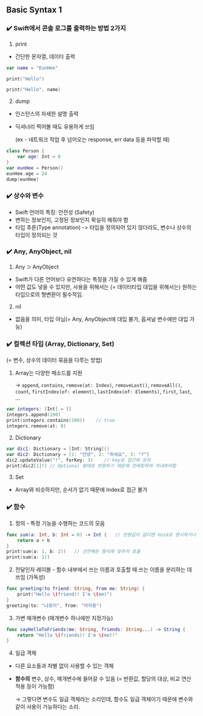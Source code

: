 ## Basic Syntax 1
### ✔️ Swift에서 콘솔 로그를 출력하는 방법 2가지

1. print

- 간단한 문자열, 데이터 출력

```swift
var name = "EunHee"

print("Hello")

print("Hello", name)
```

2. dump

- 인스턴스의 자세한 설명 출력
- 딕셔너리 찍어볼 때도 유용하게 쓰임
    
    (ex - 네트워크 작업 후 넘어오는 response, err data 등을 파악할 때)
    

```swift
class Person {
    var age: Int = 0
}
var eunHee = Person()
eunHee.age = 24
dump(eunHee)
```

### ✔️ 상수와 변수

- Swift 언어의 특징: 안전성 (Safety)
- 변하는 정보인지, 고정된 정보인지 확실히 해줘야 함
- 타입 추론(Type annotation) -> 타입을 정의되어 있지 않더라도, 변수나 상수의 타입이 정의되는 것


### ✔️ Any, AnyObject, nil

1. Any ⊃ AnyObject

- Swift가 다른 언어보다 유연하다는 특징을 가질 수 있게 해줌
- 어떤 값도 넣을 수 있지만, 사용을 위해서는 (= 데이터타입 대입을 위해서는) 원하는 타입으로의 형변환이 필수적임.

2. nil

- 없음을 의미, 타입 아님(= Any, AnyObject에 대입 불가, 옵셔널 변수에만 대입 가능)

### ✔️ 컬렉션 타입 (Array, Dictionary, Set)

(= 변수, 상수의 데이터 묶음을 다루는 방법)

1. Array는 다양한 메소드를 지원
    
    → `append`, `contains`, `remove(at: Index)`, `removeLast()`, `removeAll()`, `count`, `firstIndex(of: element)`, `lastIndex(of: Elements)`, `first`, `last`, ...
    

```swift
var integers: [Int] = []
integers.append(100)
print(integers.contains(100))    // true
integers.remove(at: 0)
```

2. Dictionary

```swift
var dic1: Dictionary = [Int: String]()
var dic2: Dictionary = [1: "안녕", 2: "하세요", 3: "?"]
dic2.updateValue("!", forKey: 3)    // key로 접근에 유의
print(dic2[1]!) // Optional 형태로 반환하기 때문에 언래핑하여 꺼내와야함
```

3. Set
- Array와 비슷하지만, 순서가 없기 때문에 Index로 접근 불가

### ✔️ 함수

1. 정의 - 특정 기능을 수행하는 코드의 모음

```swift
func sum(a: Int, b: Int = 0) -> Int {   // 반환값이 없다면 Void로 명시하거나 생략 가능하다.
    return a + b
}
print(sum(a: 1, b: 2))   // 선언해둔 형식에 맞추어 호출
print(sum(a: 1))
```

2. 전달인자 레이블 - 함수 내부에서 쓰는 이름과 호출할 때 쓰는 이름을 분리하는 데 쓰임 (가독성)

```swift
func greeting(to friend: String, from me: String) {
    print("Hello \(friend)! I'm \(me)")
}
greeting(to: "냐옹이", from: "마자용")
```

3. 가변 매개변수 (매개변수 하나에만 지정가능)

```swift
func sayHelloToFriends(me: String, friends: String...) -> String {
    return "Hello \(friends)! I'm \(me)!"
}
```

4. 일급 객체

- 다른 요소들과 차별 없이 사용할 수 있는 객체
- **함수의** 변수, 상수, 매개변수에 들어갈 수 있음 (= 반환값, 할당의 대상, 비교 연산 적용 등이 가능함)
    
    → 그렇다면 변수도 일급 객체라는 소리인데, 함수도 일급 객체이기 때문에 변수와 같이 사용이 가능하다는 소리.
